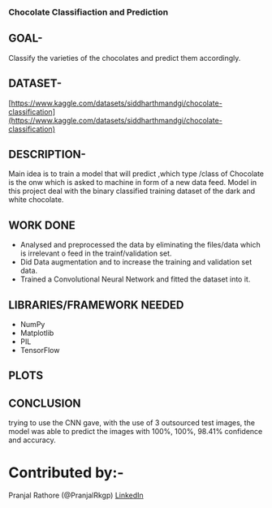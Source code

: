 ### Chocolate Classifiaction and Prediction

## GOAL-

Classify the varieties of the chocolates and predict them accordingly.

## DATASET-

[https://www.kaggle.com/datasets/siddharthmandgi/chocolate-classification](https://www.kaggle.com/datasets/siddharthmandgi/chocolate-classification)

## DESCRIPTION-

Main idea is to train a model that will predict ,which type /class of Chocolate is the onw which is asked to machine in form of a new data feed. Model in this project deal with the binary classified training dataset of the dark and white chocolate.

## WORK DONE

- Analysed and preprocessed the data by eliminating the files/data which is irrelevant o feed in the trainf/validation set.
- Did Data augmentation and to increase the training and validation set data.
- Trained a Convolutional Neural Network and fitted the dataset into it.

## LIBRARIES/FRAMEWORK NEEDED

- NumPy
- Matplotlib
- PIL
- TensorFlow

## PLOTS

[](https://github.com/PranjalRkgp/ML-Crate/blob/main/Chocolate%20Classification%20and%20Prediction/Images/plots.png)

## CONCLUSION

trying to use the CNN gave,
with the use of 3 outsourced test images, the model was able to predict the images with 100%, 100%, 98.41% confidence and accuracy.

# Contributed by:-
Pranjal Rathore (@PranjalRkgp)
[LinkedIn](https://www.linkedin.com/in/pranjal-rathore-5539a721a/) 
